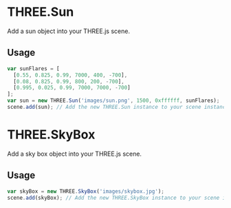 # THREE.Sun

Add a sun object into your THREE.js scene.

## Usage

```js
var sunFlares = [
  [0.55, 0.825, 0.99, 7000, 400, -700],
  [0.08, 0.825, 0.99, 800, 200, -700],
  [0.995, 0.025, 0.99, 7000, 7000, -700]
];
var sun = new THREE.Sun('images/sun.png', 1500, 0xffffff, sunFlares);
scene.add(sun); // Add the new THREE.Sun instance to your scene instance
```

# THREE.SkyBox

Add a sky box object into your THREE.js scene.

## Usage

```js
var skyBox = new THREE.SkyBox('images/skybox.jpg');
scene.add(skyBox); // Add the new THREE.SkyBox instance to your scene instance
```